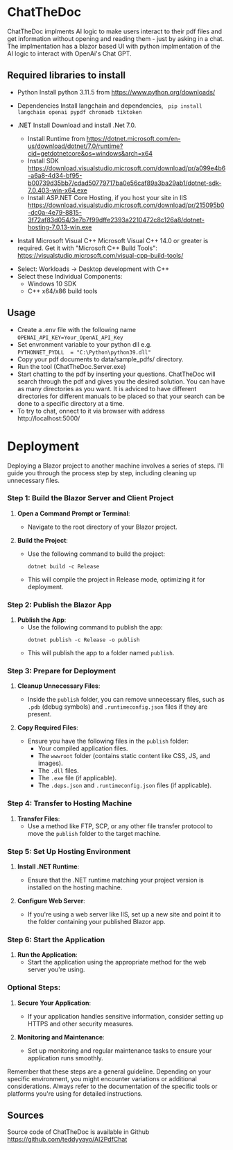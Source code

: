 # ChatTheDoc
ChatTheDoc implments AI logic to make users interact to their pdf files and get information without opening and reading them - just by asking in a chat. 
The implmentation has a blazor based UI with python implmentation of the AI logic to interact with OpenAi's Chat GPT. 

## Required libraries to install 
* Python
Install python 3.11.5 from https://www.python.org/downloads/

* Dependencies
Install langchain and dependencies, 
``` pip install langchain openai pypdf chromadb tiktoken```

* .NET Install 
	Download and install .Net 7.0.
	- Install Runtime from https://dotnet.microsoft.com/en-us/download/dotnet/7.0/runtime?cid=getdotnetcore&os=windows&arch=x64
	- Install SDK https://download.visualstudio.microsoft.com/download/pr/a099e4b6-a6a8-4d34-bf95-b00739d35bb7/cdad50779717ba0e56caf89a3ba29ab1/dotnet-sdk-7.0.403-win-x64.exe
	- Install ASP.NET Core Hosting, if you host your site in IIS
	https://download.visualstudio.microsoft.com/download/pr/215095b0-dc0a-4e79-8815-3f72af83d054/3e7b7f99dffe2393a2210472c8c126a8/dotnet-hosting-7.0.13-win.exe

* Install Microsoft Visual C++ Microsoft Visual C++ 14.0 or greater is required. Get it with "Microsoft C++ Build Tools": https://visualstudio.microsoft.com/visual-cpp-build-tools/

- Select: Workloads → Desktop development with C++
- Select these Individual Components:
   - Windows 10 SDK
   - C++ x64/x86 build tools

## Usage
- Create a .env file with the following name\
     ```OPENAI_API_KEY=Your_OpenAI_API_Key ```
- Set envronment variable to your python dll e.g.\
     ```PYTHONNET_PYDLL  = "C:\Python\python39.dll" ```
- Copy your pdf documents to data/sample_pdfs/<your-own-directory-name> directory. 
- Run the tool (ChatTheDoc.Server.exe)
- Start chatting to the pdf by inserting your questions. ChatTheDoc will search through the pdf and gives you the desired solution. You can have as many directories as you want. 
It is adviced to have different directories for different manuals to be placed so that your search can be done to a specific directory at a time.
- To try to chat, onnect to it via browser with address http://localhost:5000/ 

# Deployment
Deploying a Blazor project to another machine involves a series of steps. I'll guide you through the process step by step, including cleaning up unnecessary files.

### Step 1: Build the Blazor Server and Client Project

1. **Open a Command Prompt or Terminal**:
   - Navigate to the root directory of your Blazor project.

2. **Build the Project**:
   - Use the following command to build the project:
     ```
     dotnet build -c Release
     ```
   - This will compile the project in Release mode, optimizing it for deployment.

### Step 2: Publish the Blazor App

1. **Publish the App**:
   - Use the following command to publish the app:
     ```
     dotnet publish -c Release -o publish
     ```
   - This will publish the app to a folder named `publish`.

### Step 3: Prepare for Deployment

1. **Cleanup Unnecessary Files**:
   - Inside the `publish` folder, you can remove unnecessary files, such as `.pdb` (debug symbols) and `.runtimeconfig.json` files if they are present.

2. **Copy Required Files**:
   - Ensure you have the following files in the `publish` folder:
     - Your compiled application files.
     - The `wwwroot` folder (contains static content like CSS, JS, and images).
     - The `.dll` files.
     - The `.exe` file (if applicable).
     - The `.deps.json` and `.runtimeconfig.json` files (if applicable).

### Step 4: Transfer to Hosting Machine

1. **Transfer Files**:
   - Use a method like FTP, SCP, or any other file transfer protocol to move the `publish` folder to the target machine.

### Step 5: Set Up Hosting Environment

1. **Install .NET Runtime**:
   - Ensure that the .NET runtime matching your project version is installed on the hosting machine.

2. **Configure Web Server**:
   - If you're using a web server like IIS, set up a new site and point it to the folder containing your published Blazor app.

### Step 6: Start the Application

1. **Run the Application**:
   - Start the application using the appropriate method for the web server you're using.

### Optional Steps:

1. **Secure Your Application**:
   - If your application handles sensitive information, consider setting up HTTPS and other security measures.

2. **Monitoring and Maintenance**:
   - Set up monitoring and regular maintenance tasks to ensure your application runs smoothly.

Remember that these steps are a general guideline. Depending on your specific environment, you might encounter variations or additional considerations. Always refer to the documentation of the specific tools or platforms you're using for detailed instructions. 

## Sources
Source code of ChatTheDoc is available in Github https://github.com/teddyyayo/AI2PdfChat